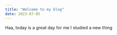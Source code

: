 ```yaml
---
title: "Welcome to my blog"
date: 2023-07-05
---
```

Haa, today is a great day for me I studied a new thing
